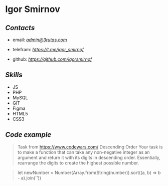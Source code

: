 # **Igor Smirnov** #

## *Contacts* #
- email: *admin@3rutas.com*

- telefram: *https://t.me/igor_smirnof*

- github: *https://github.com/igorsmirnof*

## *Skills*
- JS
- PHP
- MySQL
- GIT
- Figma
- HTML5
- CSS3

## *Code example*
> Task from https://www.codewars.com/ Descending Order 
Your task is to make a function that can take any non-negative integer as an argument and return it with its digits in descending order. Essentially, rearrange the digits to create the highest possible number.

> let newNumber = Number(Array.from(String(number)).sort((a, b) => b - a).join(''))

